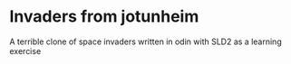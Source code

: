# Invaders from jotunheim

A terrible clone of space invaders written in odin with SLD2 as a learning exercise
